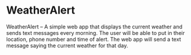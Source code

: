 # WeatherAlert
WeatherAlert – A simple web app that displays the current weather and sends text messages every morning. The user will be able to put in their location, phone number and time of alert. The web app will send a text message saying the current weather for that day.
